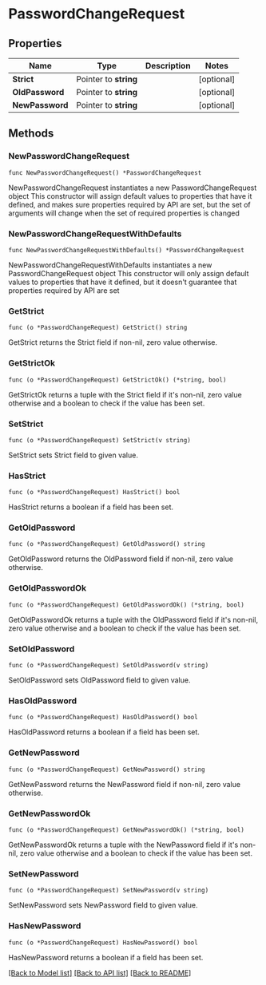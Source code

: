 # PasswordChangeRequest

## Properties

Name | Type | Description | Notes
------------ | ------------- | ------------- | -------------
**Strict** | Pointer to **string** |  | [optional] 
**OldPassword** | Pointer to **string** |  | [optional] 
**NewPassword** | Pointer to **string** |  | [optional] 

## Methods

### NewPasswordChangeRequest

`func NewPasswordChangeRequest() *PasswordChangeRequest`

NewPasswordChangeRequest instantiates a new PasswordChangeRequest object
This constructor will assign default values to properties that have it defined,
and makes sure properties required by API are set, but the set of arguments
will change when the set of required properties is changed

### NewPasswordChangeRequestWithDefaults

`func NewPasswordChangeRequestWithDefaults() *PasswordChangeRequest`

NewPasswordChangeRequestWithDefaults instantiates a new PasswordChangeRequest object
This constructor will only assign default values to properties that have it defined,
but it doesn't guarantee that properties required by API are set

### GetStrict

`func (o *PasswordChangeRequest) GetStrict() string`

GetStrict returns the Strict field if non-nil, zero value otherwise.

### GetStrictOk

`func (o *PasswordChangeRequest) GetStrictOk() (*string, bool)`

GetStrictOk returns a tuple with the Strict field if it's non-nil, zero value otherwise
and a boolean to check if the value has been set.

### SetStrict

`func (o *PasswordChangeRequest) SetStrict(v string)`

SetStrict sets Strict field to given value.

### HasStrict

`func (o *PasswordChangeRequest) HasStrict() bool`

HasStrict returns a boolean if a field has been set.

### GetOldPassword

`func (o *PasswordChangeRequest) GetOldPassword() string`

GetOldPassword returns the OldPassword field if non-nil, zero value otherwise.

### GetOldPasswordOk

`func (o *PasswordChangeRequest) GetOldPasswordOk() (*string, bool)`

GetOldPasswordOk returns a tuple with the OldPassword field if it's non-nil, zero value otherwise
and a boolean to check if the value has been set.

### SetOldPassword

`func (o *PasswordChangeRequest) SetOldPassword(v string)`

SetOldPassword sets OldPassword field to given value.

### HasOldPassword

`func (o *PasswordChangeRequest) HasOldPassword() bool`

HasOldPassword returns a boolean if a field has been set.

### GetNewPassword

`func (o *PasswordChangeRequest) GetNewPassword() string`

GetNewPassword returns the NewPassword field if non-nil, zero value otherwise.

### GetNewPasswordOk

`func (o *PasswordChangeRequest) GetNewPasswordOk() (*string, bool)`

GetNewPasswordOk returns a tuple with the NewPassword field if it's non-nil, zero value otherwise
and a boolean to check if the value has been set.

### SetNewPassword

`func (o *PasswordChangeRequest) SetNewPassword(v string)`

SetNewPassword sets NewPassword field to given value.

### HasNewPassword

`func (o *PasswordChangeRequest) HasNewPassword() bool`

HasNewPassword returns a boolean if a field has been set.


[[Back to Model list]](../README.md#documentation-for-models) [[Back to API list]](../README.md#documentation-for-api-endpoints) [[Back to README]](../README.md)


